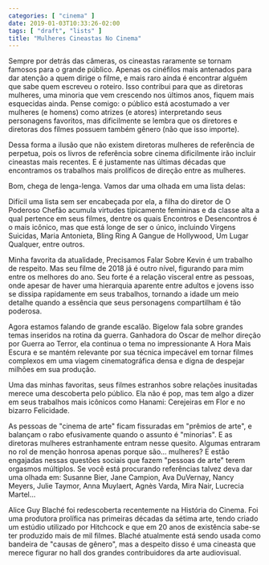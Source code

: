 ```yaml
---
categories: [ "cinema" ]
date: 2019-01-03T10:33:26-02:00
tags: [ "draft", "lists" ]
title: "Mulheres Cineastas No Cinema"
---
```

Sempre por detrás das câmeras, os cineastas raramente se tornam famosos para o grande público. Apenas os cinéfilos mais antenados para dar atenção a quem dirige o filme, e mais raro ainda é encontrar alguém que sabe quem escreveu o roteiro. Isso contribui para que as diretoras mulheres, uma minoria que vem crescendo nos últimos anos, fiquem mais esquecidas ainda. Pense comigo: o público está acostumado a ver mulheres (e homens) como atrizes (e atores) interpretando seus personagens favoritos, mas dificilmente se lembra que os diretores e diretoras dos filmes possuem também gênero (não que isso importe).

Dessa forma a ilusão que não existem diretoras mulheres de referência de perpetua, pois os livros de referência sobre cinema dificilmente irão incluir cineastas mais recentes. E é justamente nas últimas décadas que encontramos os trabalhos mais prolíficos de direção entre as mulheres.

Bom, chega de lenga-lenga. Vamos dar uma olhada em uma lista delas:


Difícil uma lista sem ser encabeçada por ela, a filha do diretor de O Poderoso Chefão acumula virtudes tipicamente femininas e da classe alta a qual pertence em seus filmes, dentre os quais Encontros e Desencontros é o mais icônico, mas que está longe de ser o único, incluindo Virgens Suicidas, Maria Antonieta, Bling Ring A Gangue de Hollywood, Um Lugar Qualquer, entre outros.


Minha favorita da atualidade, Precisamos Falar Sobre Kevin é um trabalho de respeito. Mas seu filme de 2018 já é outro nível, figurando para mim entre os melhores do ano. Seu forte é a relação visceral entre as pessoas, onde apesar de haver uma hierarquia aparente entre adultos e jovens isso se dissipa rapidamente em seus trabalhos, tornando a idade um meio detalhe quando a essência que seus personagens compartilham é tão poderosa.


Agora estamos falando de grande escalão. Bigelow fala sobre grandes temas inseridos na rotina da guerra. Ganhadora do Oscar de melhor direção por Guerra ao Terror, ela continua o tema no impressionante A Hora Mais Escura e se mantém relevante por sua técnica impecável em tornar filmes complexos em uma viagem cinematográfica densa e digna de despejar milhões em sua produção.


Uma das minhas favoritas, seus filmes estranhos sobre relações inusitadas merece uma descoberta pelo público. Ela não é pop, mas tem algo a dizer em seus trabalhos mais icônicos como Hanami: Cerejeiras em Flor e no bizarro Felicidade.


As pessoas de "cinema de arte" ficam fissuradas em "prêmios de arte", e balançam o rabo efusivamente quando o assunto é "minorias". E as diretoras mulheres estranhamente entram nesse quesito. Algumas entraram no rol de menção honrosa apenas porque são... mulheres? E estão engajadas nessas questões sociais que fazem "pessoas de arte" terem orgasmos múltiplos. Se você está procurando referências talvez deva dar uma olhada em: Susanne Bier, Jane Campion, Ava DuVernay, Nancy Meyers, Julie Taymor, Anna Muylaert, Agnès Varda, Mira Nair, Lucrecia Martel...


Alice Guy Blaché foi redescoberta recentemente na História do Cinema. Foi uma produtora prolífica nas primeiras décadas da sétima arte, tendo criado um estúdio utilizado por Hitchcock e que em 20 anos de existência sabe-se ter produzido mais de mil filmes. Blaché atualmente está sendo usada como bandeira de "causas de gênero", mas a despeito disso é uma cineasta que merece figurar no hall dos grandes contribuidores da arte audiovisual.
